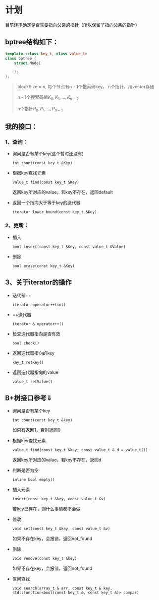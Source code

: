 # 计划
目前还不确定是否需要指向父亲的指针（所以保留了指向父亲的指针）

## bptree结构如下：
```hpp
template <class key_t, class value_t>
class bptree {
    struct Node{

    };
};

```
> blockSize = n, 每个节点有n - 1个搜索码key， n个指针，用vector存储
>
> n - 1个搜索码值$K_0, K_1, \dots, K_{n - 2}$
>
> n个指针$P_0, P_1, \dots, P_{n - 1}$

## 我的接口：

### 1、查询：
* 询问是否有某个key(这个暂时还没有)

  `int count(const key_t &Key)`

* 根据key查找元素

  `value_t find(const key_t &Key)`

  返回key所对应的value，若key不存在，返回default
  
* 返回一个指向大于等于key的迭代器

	`iterator lower_bound(const key_t &Key)`

### 2、更新：
* 插入

  `bool insert(const key_t &Key, const value_t &Value)`
  
* 删除

  `bool erase(const key_t &Key)`

## 3、关于iterator的操作


* 迭代器++

	`iterator operator++(int)`
	
* ++迭代器

	`iterator & operator++()`
	
* 检查迭代器指向是否有效

	`bool check()`
	
* 返回迭代器指向的key

	`key_t retKey()`
	
* 返回迭代器指向的value

	`value_t retValue()`




## B+树接口参考$\Downarrow$
- 询问是否有某个key

  `int count(const key_t &key)`

  如果有返回1，否则返回0

- 根据key查找元素

  `value_t find(const key_t &key, const value_t & d = value_t())`

  返回key所对应的value，若key不存在，返回d

- 判断是否为空

  `inline bool empty()`

- 插入元素

  `insert(const key_t &key, const value_t &v)`

  若key已存在，则什么事情都不会做

- 修改

  `void set(const key_t &key, const value_t &v)`

  如果不存在key，会报错，返回not_found

- 删除

  `void remove(const key_t &key)`

  如果不存在key，会报错，返回not_found

- 区间查找

  `void search(array_t & arr, const key_t & key, std::function<bool(const key_t &, const key_t &)> compar)`